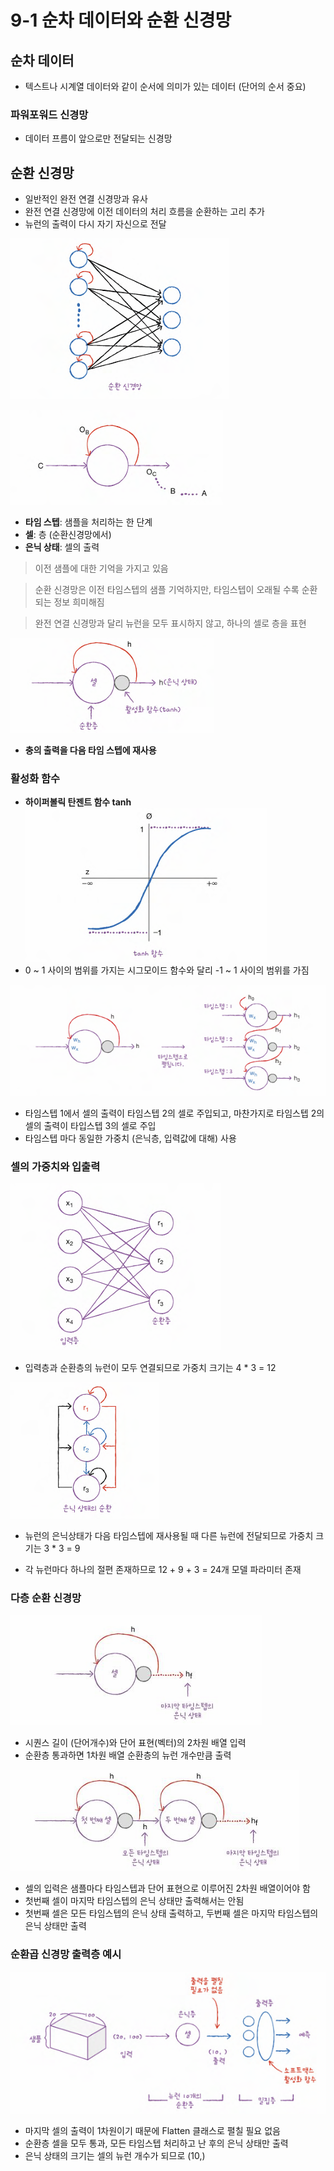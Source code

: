 # 9-1 순차 데이터와 순환 신경망

## 순차 데이터
- 텍스트나 시계열 데이터와 같이 순서에 의미가 있는 데이터 (단어의 순서 중요)

### 파워포워드 신경망
- 데이터 프름이 앞으로만 전달되는 신경망

## 순환 신경망
- 일반적인 완전 연결 신경망과 유사
- 완전 연결 신경망에 이전 데이터의 처리 흐름을 순환하는 고리 추가
- 뉴런의 출력이 다시 자기 자신으로 전달

![alt text](image-44.png)

![alt text](image-45.png)

- **타임 스텝**: 샘플을 처리하는 한 단계
- **셀**: 층 (순환신경망에서)
- **은닉 상태**: 셀의 출력

> 이전 샘플에 대한 기억을 가지고 있음

> 순환 신경망은 이전 타임스텝의 샘플 기억하지만, 타임스텝이 오래될 수록 순환되는 정보 희미해짐

>  완전 연결 신경망과 달리 뉴런을 모두 표시하지 않고, 하나의 셀로 층을 표현

![alt text](image-46.png)
- **충의 출력을 다음 타임 스텝에 재사용**

### 활성화 함수
- **하이퍼볼릭 탄젠트 함수 tanh**
![alt text](image-47.png)
- 0 ~ 1 사이의 범위를 가지는 시그모이드 함수와 달리 -1 ~ 1 사이의 범위를 가짐

![alt text](image-48.png)
- 타임스텝 1에서 셀의 출력이 타임스텝 2의 셀로 주입되고, 마찬가지로 타임스텝 2의 셀의 출력이 타입스텝 3의 셀로 주입
- 타임스텝 마다 동일한 가중치 (은닉층, 입력값에 대해) 사용

### 셀의 가중치와 입출력
![image](image-49.png)
- 입력층과 순환층의 뉴런이 모두 연결되므로 가중치 크기는 4 * 3 = 12

![image](image-50.png)
- 뉴런의 은닉상태가 다음 타임스텝에 재사용될 때 다른 뉴런에 전달되므로 가중치 크기는 3 * 3 = 9

- 각 뉴런마다 하나의 절편 존재하므로 12 + 9 + 3 = 24개 모델 파라미터 존재


### 다층 순환 신경망
![alt text](image-52.png)
- 시퀀스 길이 (단어개수)와 단어 표현(벡터)의 2차원 배열 입력
- 순환층 통과하면 1차원 배열 순환층의 뉴런 개수만큼 출력

![alt text](image-51.png)
- 셀의 입력은 샘플마다 타임스텝과 단어 표현으로 이루어진 2차원 배열이어야 함
- 첫번째 셀이 마지막 타임스텝의 은닉 상태만 출력해서는 안됨
- 첫번째 셀은 모든 타임스텝의 은닉 상태 출력하고, 두번째 셀은 마지막 타임스텝의 은닉 상태만 출력

### 순환곱 신경망 출력층 예시
![alt text](image-53.png)
- 마지막 셀의 출력이 1차원이기 때문에 Flatten 클래스로 펼칠 필요 없음
- 순환층 셀을 모두 통과, 모든 타임스텝 처리하고 난 후의 은닉 상태만 출력
- 은닉 상태의 크기는 셀의 뉴런 개수가 되므로 (10,)
